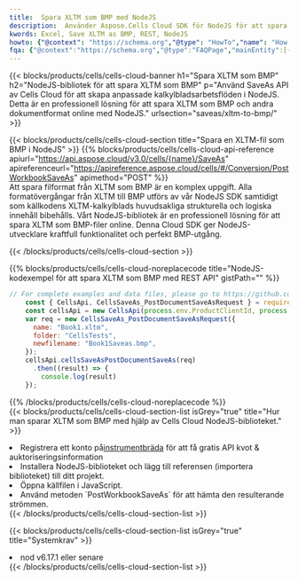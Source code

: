 ```yaml
---
title:  Spara XLTM som BMP med NodeJS
description:  Använder Aspose.Cells Cloud SDK för NodeJS för att spara XLTM-formatfilen som BMP-formatfil.
kwords: Excel, Save XLTM as BMP, REST, NodeJS
howto: {"@context": "https://schema.org","@type": "HowTo","name": "How to save XLTM as BMP using the Cells Cloud NodeJS library.","description": "How to save XLTM as BMP using the Cells Cloud NodeJS library.","image": {"@type": "ImageObject"},"url": "/nodejs/saveas/xltm-to-bmp/","step": [{ "@type": "HowToStep","name": "How to save XLTM as BMP using the Cells Cloud NodeJS library. step 1", "image": {"@type": "ImageObject",},"url": "/nodejs/saveas/xltm-to-bmp/","text": "Register an account at <a href='https://dashboard.aspose.cloud/'>Dashboard</a> to get free API quota & authorization details",},{ "@type": "HowToStep","name": "How to save XLTM as BMP using the Cells Cloud NodeJS library. step 1", "image": {"@type": "ImageObject",},"url": "/nodejs/saveas/xltm-to-bmp/","text": "Install NodeJS library and add the reference (import the library) to your project.",},{ "@type": "HowToStep","name": "How to save XLTM as BMP using the Cells Cloud NodeJS library. step 1", "image": {"@type": "ImageObject",},"url": "/nodejs/saveas/xltm-to-bmp/","text": "Open the source file in JavaScript.",},{ "@type": "HowToStep","name": "How to save XLTM as BMP using the Cells Cloud NodeJS library. step 1", "image": {"@type": "ImageObject",},"url": "/nodejs/saveas/xltm-to-bmp/","text": "Use the `PostWorkbookSaveAs` method to retrieve the resulting stream.",}, ],"supply": {"@type": "HowToSupply","name": "document"},"tool": [{"@type": "HowToTool","name": "Visual Studio, Visual Studio Code, WebStorm"},{"@type": "HowToTool","name": "Aspose Cells"}],"totalTime": "PT6M"}
fqa: {"@context":"https://schema.org","@type":"FAQPage","mainEntity":[{"@type":"Question","name":"Why save file as other formats file in C# using REST API?","acceptedAnswer":{"@type":"Answer","text":"Documents are encoded in many ways, and some files may be incompatible with the software you use. To open and read such files, just save them as appropriate file formats.<br/><ol><li>Install .NET SDK and add the reference (import the library) to your project.</li><li>Open the source file in C# using REST API.</li><li>Call the PostWorkbookSaveAsRequest() method, passing an output filename with required extension.</li><li>Get the result of save as a separate file.</li></ol>"}},{"@type":"Question","name":"What file formats can I save as with your C# library?","acceptedAnswer":{"@type":"Answer","text":"We support a variety of file formats for conversion using .NET library, including XLSX, Excel, xls , PDF, CSV, HTML, Markdown, XML, PNG, JPG, TIFF, Json, TXT and many more."}},{"@type":"Question","name":"What is the maximum allowed file size for conversion using this .NET library?","acceptedAnswer":{"@type":"Answer","text":"There are no file size limits for format conversions using .NET library."}}]}
---
```

{{< blocks/products/cells/cells-cloud-banner h1="Spara XLTM som BMP" h2="NodeJS-bibliotek för att spara XLTM som BMP" p="Använd SaveAs API av Cells Cloud för att skapa anpassade kalkylbladsarbetsflöden i NodeJS. Detta är en professionell lösning för att spara XLTM som BMP och andra dokumentformat online med NodeJS." urlsection="saveas/xltm-to-bmp/" >}}

{{< blocks/products/cells/cells-cloud-section title="Spara en XLTM-fil som BMP i NodeJS" >}}
{{% blocks/products/cells/cells-cloud-api-reference apiurl="https://api.aspose.cloud/v3.0/cells/{name}/SaveAs" apireferenceurl="https://apireference.aspose.cloud/cells/#/Conversion/PostWorkbookSaveAs" apimethod="POST" %}}
<br/>
Att spara filformat från XLTM som BMP är en komplex uppgift. Alla formatövergångar från XLTM till BMP utförs av vår NodeJS SDK samtidigt som källkodens XLTM-kalkylblads huvudsakliga strukturella och logiska innehåll bibehålls. Vårt NodeJS-bibliotek är en professionell lösning för att spara XLTM som BMP-filer online. Denna Cloud SDK ger NodeJS-utvecklare kraftfull funktionalitet och perfekt BMP-utgång.

{{< /blocks/products/cells/cells-cloud-section >}}

{{% blocks/products/cells/cells-cloud-noreplacecode title="NodeJS-kodexempel för att spara XLTM som BMP med REST API" gistPath="" %}}
  
```js
// For complete examples and data files, please go to https://github.com/aspose-cells-cloud/aspose-cells-cloud-node/
    const { CellsApi, CellsSaveAs_PostDocumentSaveAsRequest } = require("asposecellscloud");
    const cellsApi = new CellsApi(process.env.ProductClientId, process.env.ProductClientSecret);
    var req = new CellsSaveAs_PostDocumentSaveAsRequest({
      name: "Book1.xltm",
      folder: "CellsTests",
      newfilename: "Book1Saveas.bmp",
    });
    cellsApi.cellsSaveAsPostDocumentSaveAs(req)
      .then((result) => {
        console.log(result)
    });
```
  
{{% /blocks/products/cells/cells-cloud-noreplacecode %}}
<br/>
{{< blocks/products/cells/cells-cloud-section-list isGrey="true" title="Hur man sparar XLTM som BMP med hjälp av Cells Cloud NodeJS-biblioteket." >}}
<li> Registrera ett konto på<a href="https://dashboard.aspose.cloud/">instrumentbräda</a> för att få gratis API kvot & auktoriseringsinformation</li>
<li>Installera NodeJS-biblioteket och lägg till referensen (importera biblioteket) till ditt projekt.</li>
<li>Öppna källfilen i JavaScript.</li>
<li>Använd metoden `PostWorkbookSaveAs` för att hämta den resulterande strömmen.</li>
{{< /blocks/products/cells/cells-cloud-section-list >}}

{{< blocks/products/cells/cells-cloud-section-list isGrey="true" title="Systemkrav" >}}
<li>nod v6.17.1 eller senare</li>
{{< /blocks/products/cells/cells-cloud-section-list >}}
